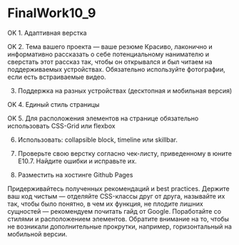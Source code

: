 # FinalWork10_9

OK 1. Адаптивная верстка

OK 2. Тема вашего проекта — ваше резюме
Красиво, лаконично и информативно рассказать о себе потенциальному нанимателю и сверстать этот рассказ так, чтобы он открывался и был читаем на поддерживаемых устройствах. Обязательно используйте фотографии, если есть встраиваемые видео.

3. Поддержка на разных устройствах (десктопная и мобильная версия)

OK 4. Единый стиль страницы

OK 5. Для расположения элементов на странице обязательно использовать CSS-Grid или flexbox

6. Использовать: collapsible block, timeline или skillbar.

7. Проверьте свою верстку согласно чек-листу, приведенному в юните E10.7. Найдите ошибки и исправьте их.

8. Разместить на хостинге Github Pages

Придерживайтесь полученных рекомендаций и best practices.
Держите ваш код чистым — отделяйте CSS-классы друг от друга, называйте их так, чтобы было понятно, в чем их функция, не плодите лишних сущностей — рекомендуем почитать гайд от Google.
Поработайте со стилями и расположением элементов. Обратите внимание на то, чтобы не возникали дополнительные прокрутки, например, горизонтальный на мобильной версии.
